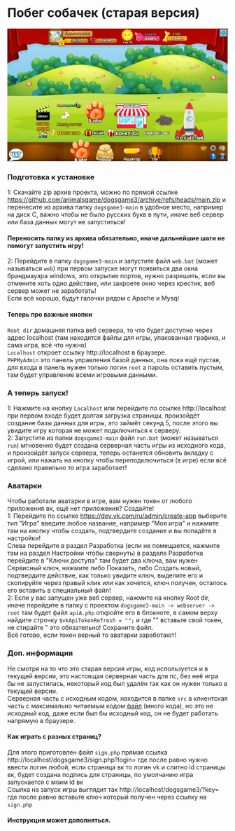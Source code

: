 # Побег собачек (старая версия)

![app](./image.png)  

### Подготовка к установке
1: Скачайте zip архив проекта, можно по прямой ссылке https://github.com/animalsgame/dogsgame3/archive/refs/heads/main.zip и перенесите из архива папку `dogsgame3-main` в удобное место, например на диск C, важно чтобы не было русских букв в пути, иначе веб сервер или база данных могут не запуститься!
#### Переносить папку из архива обязательно, иначе дальнейшие шаги не помогут запустить игру!
2: Перейдите в папку `dogsgame3-main` и запустите файл `web.bat` (может называться `web`) при первом запуске могут появиться два окна брандмауэра windows, это открытие портов, нужно разрешить, если вы отмените хоть одно действие, или закроете окно через крестик, веб сервер может не заработать!  
Если всё хорошо, будут галочки рядом с Apache и Mysql
#### Теперь про важные кнопки 
`Root dir` домашняя папка веб сервера, то что будет доступно через адрес localhost (там находятся файлы для игры, упакованная графика, и сама игра, всё что нужно)  
`Localhost` откроет ссылку http://localhost в браузере.  
`PHPMyAdmin` это панель управления базой данных, она пока ещё пустая, для входа в панель нужен только логин `root` а пароль оставить пустым, там будет управление всеми игровыми данными.

### А теперь запуск!
1: Нажмите на кнопку `Localhost` или перейдите по ссылке http://localhost при первом входе будет долгая загрузка страницы, произойдёт создание базы данных для игры, это займёт секунд 5, после этого вы увидите игру которая не может подключиться к серверу.  
2: Запустите из папки `dogsgame3-main` файл `run.bat` (может называться `run`) мгновенно будет создана серверная часть игры из исходного кода, и произойдёт запуск сервера, теперь останется обновить вкладку с игрой, или нажать на кнопку чтобы переподключиться (в игре) если всё сделано правильно то игра заработает!  

### Аватарки
Чтобы работали аватарки в игре, вам нужен токен от любого приложения вк, ещё нет приложения? Создайте!  
1: Перейдите по ссылке https://dev.vk.com/ru/admin/create-app выберите тип "Игра" введите любое название, например "Моя игра" и нажмите там на кнопку чтобы создать, подтвердите создание и вы попадёте в настройки!  
Слева перейдите в раздел Разработка (если не помещается, нажмите там на раздел Настройки чтобы свернуть) в разделе Разработка перейдите в "Ключи доступа" там будет два ключа, вам нужен Сервисный ключ, нажмите либо Показать, либо Создать новый, подтвердите действие, как только увидите ключ, выделите его и скопируйте через правый клик или как хочется, ключ получен, осталось его вставить в специальный файл!  
2: Если у вас запущен уже веб сервер, нажмите на кнопку Root dir, иначе перейдите в папку с проектом `dogsgame3-main -> webserver -> root` там будет файл `apiA.php` откройте его в блокноте, в самом верху найдите строчку `$vkApiTokenRefresh = "";` и где "" вставьте свой токен, не стирайте " это обязательно! Сохраните файл.  
Всё готово, если токен верный то аватарки заработают!

### Доп. информация
Не смотря на то что это старая версия игры, код используется и в текущей версии, это настоящая серверная часть для пс, без неё игра бы не запустилась, некоторый код был удалён так как он нужен только в текущей версии.  
Серверная часть с исходным кодом, находится в папке `src` а клиентская часть с максимально читаемым кодом [файл](webserver/root/dogsgame3/js/jUH83nOTLouz5HMtZurNDFBB8fMrki.js?raw=1) (много кода), но это не исходный код, даже если был бы исходный код, он не будет работать напрямую в браузере.

#### Как играть с разных страниц?
Для этого приготовлен файл `sign.php` прямая ссылка http://localhost/dogsgame3/sign.php?login= где после равно нужно ввести логин любой, если страница вк то логин vk и слитно id страницы вк, будет создана подпись для страницы, по умолчанию игра запускается с моим id вк  
Ссылка на запуск игры выглядит так http://localhost/dogsgame3/?key= где после равно вставьте ключ который получен через ссылку на `sign.php`

#### Инструкция может дополняться.
